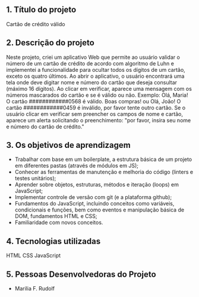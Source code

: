 
## 1. Título do projeto

Cartão de crédito válido



## 2. Descrição do projeto

Neste projeto, criei um aplicativo Web que permite ao usuário validar o número de um cartão de crédito de acordo com algoritmo de Luhn e implementei a funcionalidade para ocultar todos os dígitos de um cartão, exceto os quatro últimos.
Ao abrir o aplicativo, o usuário encontrará uma tela onde deve digitar nome e número do cartão que deseja consultar (máximo 16 dígitos).
Ao clicar em verificar, aparece uma mensagem com os números mascarados do cartão e se é válido ou não.
Exemplo:
Olá, Maria! O cartão ############0568 é válido. Boas compras!
ou 
Olá, João! O cartão ############0459 é inválido, por favor tente outro cartão.
Se o usuário clicar em verificar sem preencher os campos de nome e cartão, aparece um alerta solicitando o preenchimento: "por favor, insira seu nome e número do cartão de crédito."


## 3. Os objetivos de aprendizagem

* Trabalhar com base em um boilerplate, a estrutura básica de um projeto em diferentes pastas (através de módulos em JS);
* Conhecer as ferramentas de manutenção e melhoria do código (linters e testes unitários);
* Aprender sobre objetos, estruturas, métodos e iteração (loops) em JavaScript;
* Implementar controle de versão com git (e a plataforma github);
* Fundamentos do JavaScript, incluindo conceitos como variáveis, condicionais e funções, bem como eventos e manipulação básica de DOM, fundamentos HTML e CSS;
* Familiaridade com novos conceitos.


## 4. Tecnologias utilizadas

HTML
CSS
JavaScript


## 5. Pessoas Desenvolvedoras do Projeto
* Marilia F. Rudolf